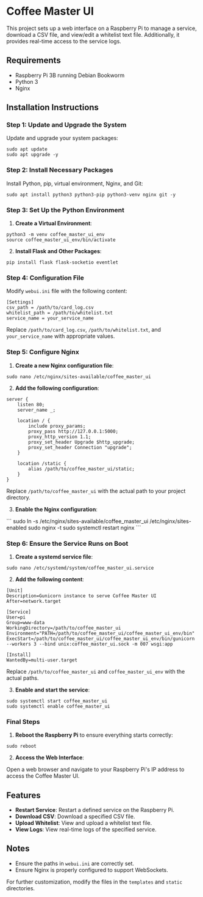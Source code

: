 # Coffee Master UI

This project sets up a web interface on a Raspberry Pi to manage a service, download a CSV file, and view/edit a whitelist text file. Additionally, it provides real-time access to the service logs.

## Requirements

- Raspberry Pi 3B running Debian Bookworm
- Python 3
- Nginx

## Installation Instructions

### Step 1: Update and Upgrade the System

Update and upgrade your system packages:

```
sudo apt update
sudo apt upgrade -y
```

### Step 2: Install Necessary Packages

Install Python, pip, virtual environment, Nginx, and Git:

```
sudo apt install python3 python3-pip python3-venv nginx git -y
```

### Step 3: Set Up the Python Environment

1. **Create a Virtual Environment**:

```
python3 -m venv coffee_master_ui_env
source coffee_master_ui_env/bin/activate
```

2. **Install Flask and Other Packages**:

```
pip install flask flask-socketio eventlet
```


### Step 4: Configuration File

Modify `webui.ini` file with the following content:

```
[Settings]
csv_path = /path/to/card_log.csv
whitelist_path = /path/to/whitelist.txt
service_name = your_service_name
```

Replace `/path/to/card_log.csv`, `/path/to/whitelist.txt`, and `your_service_name` with appropriate values.

### Step 5: Configure Nginx

1. **Create a new Nginx configuration file**:

```
sudo nano /etc/nginx/sites-available/coffee_master_ui
```

2. **Add the following configuration**:

```
server {
    listen 80;
    server_name _;

    location / {
        include proxy_params;
        proxy_pass http://127.0.0.1:5000;
        proxy_http_version 1.1;
        proxy_set_header Upgrade $http_upgrade;
        proxy_set_header Connection "upgrade";
    }

    location /static {
        alias /path/to/coffee_master_ui/static;
    }
}
```

Replace `/path/to/coffee_master_ui` with the actual path to your project directory.

3. **Enable the Nginx configuration**:

\```
sudo ln -s /etc/nginx/sites-available/coffee_master_ui /etc/nginx/sites-enabled
sudo nginx -t
sudo systemctl restart nginx
\```

### Step 6: Ensure the Service Runs on Boot

1. **Create a systemd service file**:

```
sudo nano /etc/systemd/system/coffee_master_ui.service
```

2. **Add the following content**:

```
[Unit]
Description=Gunicorn instance to serve Coffee Master UI
After=network.target

[Service]
User=pi
Group=www-data
WorkingDirectory=/path/to/coffee_master_ui
Environment="PATH=/path/to/coffee_master_ui/coffee_master_ui_env/bin"
ExecStart=/path/to/coffee_master_ui/coffee_master_ui_env/bin/gunicorn --workers 3 --bind unix:coffee_master_ui.sock -m 007 wsgi:app

[Install]
WantedBy=multi-user.target
```

Replace `/path/to/coffee_master_ui` and `coffee_master_ui_env` with the actual paths.

3. **Enable and start the service**:

```
sudo systemctl start coffee_master_ui
sudo systemctl enable coffee_master_ui
```

### Final Steps

1. **Reboot the Raspberry Pi** to ensure everything starts correctly:

```
sudo reboot
```

2. **Access the Web Interface**:

Open a web browser and navigate to your Raspberry Pi's IP address to access the Coffee Master UI.

## Features

- **Restart Service**: Restart a defined service on the Raspberry Pi.
- **Download CSV**: Download a specified CSV file.
- **Upload Whitelist**: View and upload a whitelist text file.
- **View Logs**: View real-time logs of the specified service.

## Notes

- Ensure the paths in `webui.ini` are correctly set.
- Ensure Nginx is properly configured to support WebSockets.

For further customization, modify the files in the `templates` and `static` directories.
